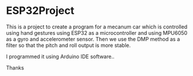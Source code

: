 # ESP32Project

This is a project to create a program for a mecanum car which is controlled using hand gestures using ESP32 as a microcontroller and using MPU6050 as a gyro and accelerometer sensor. 
Then we use the DMP method as a filter so that the pitch and roll output is more stable.

I programmed it using Arduino IDE software.. 

Thanks
